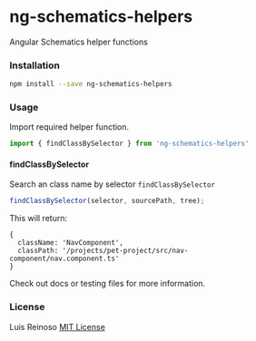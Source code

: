 # ng-schematics-helpers

Angular Schematics helper functions

### Installation

```bash
npm install --save ng-schematics-helpers
```

### Usage

Import required helper function.

```typescript
import { findClassBySelector } from 'ng-schematics-helpers'
```

#### findClassBySelector

Search an class name by selector `findClassBySelector`

```typescript
findClassBySelector(selector, sourcePath, tree);
```

This will return:

```
{
  className: 'NavComponent',
  classPath: '/projects/pet-project/src/nav-component/nav.component.ts'
}
```
Check out docs or testing files for more information.

### License

Luis Reinoso [MIT License](LICENSE)

